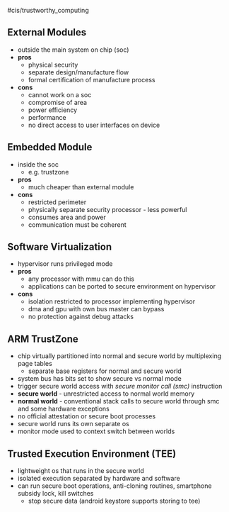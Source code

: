 #cis/trustworthy_computing 
## External Modules
- outside the main system on chip (soc)
- **pros**
	- physical security
	- separate design/manufacture flow
	- formal certification of manufacture process
- **cons**
	- cannot work on a soc
	- compromise of area
	- power efficiency
	- performance
	- no direct access to user interfaces on device

## Embedded Module
- inside the soc
	- e.g. trustzone
- **pros**
	- much cheaper than external module
- **cons**
	- restricted perimeter
	- physically separate security processor - less powerful
	- consumes area and power
	- communication must be coherent

## Software Virtualization
- hypervisor runs privileged mode
- **pros**
	- any processor with mmu can do this
	- applications can be ported to secure environment on hypervisor
- **cons**
	- isolation restricted to processor implementing hypervisor
	- dma and gpu with own bus master can bypass
	- no protection against debug attacks

## ARM TrustZone
- chip virtually partitioned into normal and secure world by multiplexing page tables
	- separate base registers for normal and secure world
- system bus has bits set to show secure vs normal mode
- trigger secure world access with *secure monitor call (smc)* instruction
- **secure world** - unrestricted access to normal world memory
- **normal world** - conventional stack calls to secure world through smc and some hardware exceptions
- no official attestation or secure boot processes
- secure world runs its own separate os
- monitor mode used to context switch between worlds

## Trusted Execution Environment (TEE)
- lightweight os that runs in the secure world
- isolated execution separated by hardware and software
- can run secure boot operations, anti-cloning routines, smartphone subsidy lock, kill switches
	- stop secure data (android keystore supports storing to tee)
